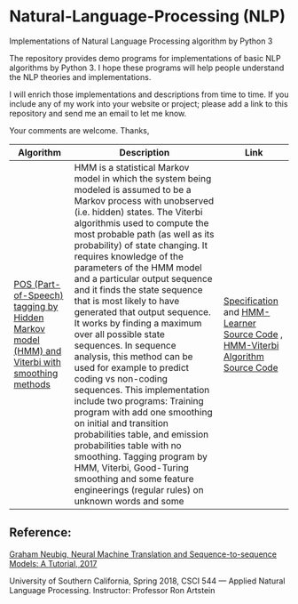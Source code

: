 # Natural-Language-Processing (NLP)
Implementations of Natural Language Processing algorithm by Python 3

The repository provides demo programs for implementations of basic NLP algorithms by Python 3. I hope these programs will help people understand the NLP theories and implementations.

I will enrich those implementations and descriptions from time to time. If you include any of my work into your website or project; please add a link to this repository and send me an email to let me know.

Your comments are welcome.
Thanks,


|Algorithm|Description|Link|
|------|------|--------|
|[POS (Part-of-Speech) tagging by Hidden Markov model (HMM) and Viterbi with smoothing methods](https://github.com/Cheng-Lin-Li/Natural-Language-Processing/tree/master/HMM)|HMM is a statistical Markov model in which the system being modeled is assumed to be a Markov process with unobserved (i.e. hidden) states. The Viterbi algorithmis used to compute the most probable path (as well as its probability) of state changing. It requires knowledge of the parameters of the HMM model and a particular output sequence and it finds the state sequence that is most likely to have generated that output sequence. It works by finding a maximum over all possible state sequences. In sequence analysis, this method can be used for example to predict coding vs non-coding sequences. This implementation include two programs: Training program with add one smoothing on initial and transition probabilities table, and emission probabilities table with no smoothing. Tagging program by HMM, Viterbi, Good-Turing smoothing and some feature engineerings (regular rules) on unknown words and some |[Specification](https://github.com/Cheng-Lin-Li/Natural-Language-Processing/tree/master/HMM) and [HMM-Learner Source Code](https://github.com/Cheng-Lin-Li/Natural-Language-Processing/blob/master/HMM/hmmlearn3.py) , [HMM-Viterbi Algorithm Source Code](https://github.com/Cheng-Lin-Li/Natural-Language-Processing/blob/master/HMM/hmmdecode3.py)|


## Reference:

[Graham Neubig, Neural Machine Translation and Sequence-to-sequence Models: A Tutorial, 2017](https://arxiv.org/abs/1703.01619?context=cs.CL)

University of Southern California, Spring 2018, CSCI 544 — Applied Natural Language Processing. Instructor: Professor Ron Artstein